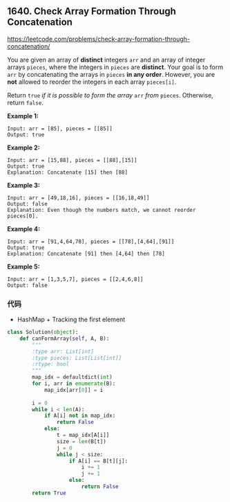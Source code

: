 ## 1640. Check Array Formation Through Concatenation

https://leetcode.com/problems/check-array-formation-through-concatenation/

You are given an array of **distinct** integers `arr` and an array of integer arrays `pieces`, where the integers in `pieces` are **distinct**. Your goal is to form `arr` by concatenating the arrays in `pieces` **in any order**. However, you are **not** allowed to reorder the integers in each array `pieces[i]`.

Return `true` *if it is possible* *to form the array* `arr` *from* `pieces`. Otherwise, return `false`.

 

**Example 1:**

```
Input: arr = [85], pieces = [[85]]
Output: true
```

**Example 2:**

```
Input: arr = [15,88], pieces = [[88],[15]]
Output: true
Explanation: Concatenate [15] then [88]
```

**Example 3:**

```
Input: arr = [49,18,16], pieces = [[16,18,49]]
Output: false
Explanation: Even though the numbers match, we cannot reorder pieces[0].
```

**Example 4:**

```
Input: arr = [91,4,64,78], pieces = [[78],[4,64],[91]]
Output: true
Explanation: Concatenate [91] then [4,64] then [78]
```

**Example 5:**

```
Input: arr = [1,3,5,7], pieces = [[2,4,6,8]]
Output: false
```

### 代码

- HashMap + Tracking the first element

```python
class Solution(object):
    def canFormArray(self, A, B):
        """
        :type arr: List[int]
        :type pieces: List[List[int]]
        :rtype: bool
        """
        map_idx = defaultdict(int)
        for i, arr in enumerate(B):
            map_idx[arr[0]] = i
        
        i = 0
        while i < len(A):
            if A[i] not in map_idx:
                return False
            else:
                t = map_idx[A[i]]
                size = len(B[t])
                j = 0
                while j < size:
                    if A[i] == B[t][j]:
                        i += 1
                        j += 1
                    else:
                        return False
        return True
```

